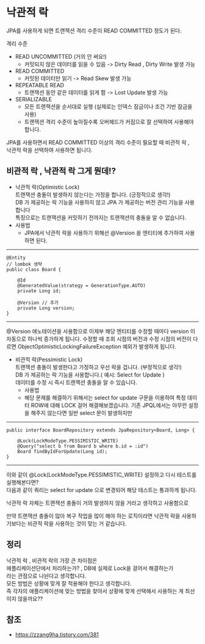 # 낙관적 락

JPA를 사용하게 되면 트랜잭션 격리 수준이 READ COMMITTED 정도가 된다.


격리 수준
- READ UNCOMMITTED (거의 안 써요!)
  - 커밋되지 않은 데이터를 읽을 수 있음 -> Dirty Read , Dirty Write 발생 가능
- READ COMMITTED
  - 커밋된 데이터만 읽기 -> Read Skew 발생 가능
- REPEATABLE READ
  - 트랜잭션 동안 같은 데이터를 읽게 함 -> Lost Update 발생 가능
- SERIALIZABLE
  - 모든 트랜잭션을 순서대로 실행 (실제로는 인덱스 잠금이나 조건 기반 잠금을 사용)
  - 트랜잭션 격리 수준이 높아질수록 오버헤드가 커짐으로 잘 선택하여 사용해야 합니다.

JPA를 사용하면서 READ COMMITTED 이상의 격리 수준이 필요할 때 비관적 락 ,   
낙관적 락을 선택하여 사용하면 됩니다.

## 비관적 락 , 낙관적 락 그게 뭔데!?
- 낙관적 락(Optimistic Lock)  
트랜잭션 충돌이 발생하지 않는다는 가정을 합니다. (긍정적으로 생각!)  
DB 가 제공하는 락 기능을 사용하지 않고 JPA 가 제공하는 버전 관리 기능을 사용합니다  
특징으로는 트랜잭션을 커밋하기 전까지는 트랜잭션의 충돌을 알 수 없습니다.  
- 사용법
  - JPA에서 낙관적 락을 사용하기 위해선 @Version 을 엔티티에 추가하여 사용하면 된다.
---
    @Entity
    // lombok 생략
    public class Board {
    
        @Id
        @GeneratedValue(strategy = GenerationType.AUTO)
        private Long id;
    
        @Version // 추가
        private Long version;
    }
---
@Version 애노테이션을 사용함으로 이제부 해당 엔티티를 수정할 때마다 version 이 자동으로 하나씩 증가하게 됩니다.
수정할 때 조회 시점의 버전과 수정 시점의 버전이 다르면 ObjectOptimisticLockingFailureException 예외가 발생하게 됩니다.


- 비관적 락(Pessimistic Lock)  
트랜잭션 충돌이 발생한다고 가정하고 우선 락을 겁니다. (부정적으로 생각!)  
DB 가 제공하는 락 기능을 사용합니다.( 예시: Select for Update )  
데이터를 수정 시 즉시 트랜잭션 충돌을 알 수 있습니다.  
  - 사용법
  - 해당 문제를 해결하기 위해서는 select for update 구문을 이용하여 특정 데이터 ROW에 대해 LOCK 걸어 해결해보겠습니다.
기존 JPQL에서는 아무런 설정을 해주지 않는다면 일반 select 문이 발생하지만
  
---
    public interface BoardRepository extends JpaRepository<Board, Long> {
    
        @Lock(LockModeType.PESSIMISTIC_WRITE)
        @Query("select b from Board b where b.id = :id")
        Board findByIdForUpdate(Long id);
    }
---
이와 같이 @Lock(LockModeType.PESSIMISTIC_WRITE) 설정하고 다시 테스트를 실행해본다면?  
다음과 같이 쿼리는 select for update 으로 변경되어 해당 테스트는 통과하게 됩니다.  

낙관적 락 자체는 트랜잭션 충돌이 거의 발생하지 않을 거라고 생각하고 사용함으로

만약 트랜잭션 충돌이 많아 복구 작업을 많이 해야 하는 로직이라면 낙관적 락을 사용하기보다는 비관적 락을 사용하는 것이 맞는 거 같습니다.
## 정리
낙관적 락 , 비관적 락의 가장 큰 차이점은  
애플리케이션단에서 처리하는가? , DB에 실제로 Lock을 걸어서 해결하는가  
라는 관점으로 나뉜다고 생각합니다.  
모든 방법은 상황에 맞게 잘 적용해야 한다고 생각합니다.  
즉 각자의 애플리케이션에 맞는 방법을 찾아서 상황에 맞게 선택해서 사용하는 게 최선이지 않을까요??

## 참조
- https://zzang9ha.tistory.com/381